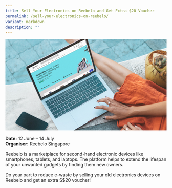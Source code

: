 ```yaml
---
title: Sell Your Electronics on Reebelo and Get Extra $20 Voucher
permalink: /sell-your-electronics-on-reebelo/
variant: markdown
description: ""
---
```

![Picture of a person using a laptop which shows Reebelo's webpage](/images/Reebelo_sell_your_old_electronics.png)

**Date:** 12 June – 14 July<br>
**Organiser:** Reebelo Singapore

Reebelo is a marketplace for second-hand electronic devices like smartphones, tablets, and laptops. The platform helps to extend the lifespan of your unwanted gadgets by finding them new owners. 

Do your part to reduce e-waste by selling your old electronics devices on Reebelo and get an extra S$20 voucher!

<a class="btn-link" target="_blank" href="https://reebelo.sg/buyback/sell-electronic">
	<img src="/images/more-info-btn.png">
</a>

<style>
	.btn-link {
		display: none;
	}
	a.btn-link[target="_blank"]:after {
	display: none;
}
	.btn-link > img {
		width: 100%;
	}
</style>